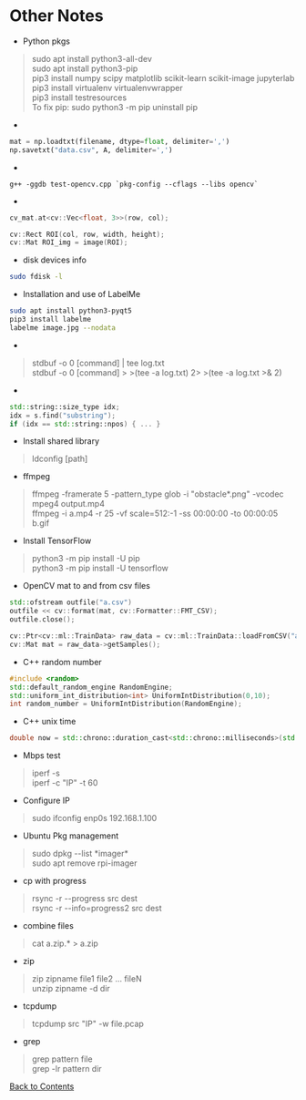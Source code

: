 # Other Notes



* Python pkgs
> sudo apt install python3-all-dev\
> sudo apt install python3-pip\
> pip3 install numpy scipy matplotlib scikit-learn scikit-image jupyterlab\
> pip3 install virtualenv virtualenvwrapper\
> pip3 install testresources\
> To fix pip: sudo python3 -m pip uninstall pip


* 
```python
mat = np.loadtxt(filename, dtype=float, delimiter=',')
np.savetxt("data.csv", A, delimiter=',')
```

* 
```
g++ -ggdb test-opencv.cpp `pkg-config --cflags --libs opencv`
```

* 
```C++
cv_mat.at<cv::Vec<float, 3>>(row, col);

cv::Rect ROI(col, row, width, height);
cv::Mat ROI_img = image(ROI);
```

* disk devices info
```bash
sudo fdisk -l
```

* Installation and use of LabelMe
```bash
sudo apt install python3-pyqt5
pip3 install labelme
labelme image.jpg --nodata
```

* 
> stdbuf -o 0 [command] | tee log.txt\
> stdbuf -o 0 [command] >  >(tee -a log.txt) 2>  >(tee -a log.txt >& 2)

* 
```C++
std::string::size_type idx;
idx = s.find("substring");
if (idx == std::string::npos) { ... }
```


* Install shared library
> ldconfig [path]

* ffmpeg
> ffmpeg -framerate 5 -pattern_type glob -i "obstacle*.png" -vcodec mpeg4 output.mp4\
> ffmpeg -i a.mp4 -r 25 -vf scale=512:-1 -ss 00:00:00 -to 00:00:05 b.gif

* Install TensorFlow
> python3 -m pip install -U pip\
> python3 -m pip install -U tensorflow

* OpenCV mat to and from csv files
```C++
std::ofstream outfile("a.csv")
outfile << cv::format(mat, cv::Formatter::FMT_CSV);
outfile.close();
```
```C++
cv::Ptr<cv::ml::TrainData> raw_data = cv::ml::TrainData::loadFromCSV("a.csv", 0, -2, 0);
cv::Mat mat = raw_data->getSamples();
```

* C++ random number
```C++
#include <random>
std::default_random_engine RandomEngine;
std::uniform_int_distribution<int> UniformIntDistribution(0,10);
int random_number = UniformIntDistribution(RandomEngine);
```

* C++ unix time
```C++
double now = std::chrono::duration_cast<std::chrono::milliseconds>(std::chrono::system_clock::now().time_since_epoch()).count()/1000.0;
```

* Mbps test
> iperf -s\
> iperf -c "IP" -t 60

* Configure IP
> sudo ifconfig enp0s 192.168.1.100

* Ubuntu Pkg management
> sudo dpkg --list \*imager\*\
> sudo apt remove rpi-imager

* cp with progress
> rsync -r --progress src dest\
> rsync -r --info=progress2 src dest

* combine files
> cat a.zip.* > a.zip

* zip
> zip zipname file1 file2 ... fileN\
> unzip zipname -d dir

* tcpdump
> tcpdump src "IP" -w file.pcap
  
* grep
> grep pattern file\
> grep -lr pattern dir

[Back to Contents](../README.md)
